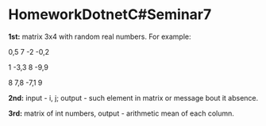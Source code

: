 # HomeworkDotnetC#Seminar7
**1st:** matrix 3x4 with random real numbers. For example:

0,5 7 -2 -0,2

1 -3,3 8 -9,9

8 7,8 -7,1 9

**2nd:** input - i, j; output - such element in matrix or message bout it absence.

**3rd:** matrix of int numbers, output - arithmetic mean of each column.
